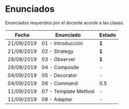 # Enunciados

Enunciados requeridos por el docente acorde a las clases.


| Fecha | Enunciado | Estado |
| --------- | --------- | --------- |
| 21/08/2019 | 01 - Introducción | **1** |
| 21/08/2019 | 02 - Strategy | **1** |
| 28/08/2019 | 03 - Observer | **1** |
| 28/08/2019 | 04 - Composite | - |
| 04/09/2019 | 05 - Decorator | - |
| 04/09/2019 | 06 - Command | 0.5 |
| 11/09/2019 | 07 - Template Method | - |
| 11/09/2019 | 08 - Adapter | - |
